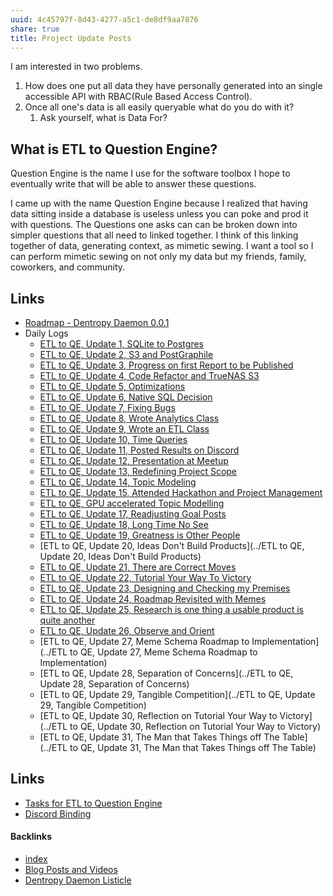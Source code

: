 ```yaml
---
uuid: 4c45797f-8d43-4277-a5c1-de8df9aa7876
share: true
title: Project Update Posts
---
```

I am interested in two problems. 

1. How does one put all data they have personally generated into an single accessible API with RBAC(Rule Based Access Control).
2. Once all one's data is all easily queryable what do you do with it?
	1. Ask yourself, what is Data For?
 
 ## What is ETL to Question Engine?

Question Engine is the name I use for the software toolbox I hope to eventually write that will be able to answer these questions.

I came up with the name Question Engine because I realized that having data sitting inside a database is useless unless you can poke and prod it with questions. The Questions one asks can can be broken down into simpler questions that all need to linked together. I think of this linking together of data, generating context, as mimetic sewing. I want a tool so I can perform mimetic sewing on not only my data but my friends, family, coworkers, and community.

## Links



* [Roadmap - Dentropy Daemon 0.0.1](../8d4d461f-49f7-4dbd-829f-807d0bb602df)
* Daily Logs
	* [ETL to QE, Update 1, SQLite to Postgres](../adf51542-a86b-437b-8542-9ef82c41d7a2)
	* [ETL to QE, Update 2, S3 and PostGraphile](../01d14af7-0d89-4c3a-90a8-12696e01e036)
	* [ETL to QE, Update 3, Progress on first Report to be Published](../a4afe3e7-e3ae-44ae-a1dc-e22754900e37)
	* [ETL to QE, Update 4, Code Refactor and TrueNAS S3](../d59dbed7-08bd-462e-8f87-24a80c791f46)
	* [ETL to QE, Update 5, Optimizations](../88cd3a9e-9156-4482-aaa5-2bb8eeebca0d)
	* [ETL to QE, Update 6, Native SQL Decision](../9dc97a82-96a0-495b-a8e2-a5c4d5c60abe)
	* [ETL to QE, Update 7, Fixing Bugs](../2a8426e6-7f84-42f2-82c3-e74e898e4c81)
	* [ETL to QE, Update 8, Wrote Analytics Class](../4bf73c7e-2bf6-415f-80b3-f3a3b6a370a8)
	* [ETL to QE, Update 9, Wrote an ETL Class](../c307374d-a751-437a-8eb4-ff3dc7808499)
	* [ETL to QE, Update 10, Time Queries](../8a04da32-878d-4f6c-9973-ed58870b250f)
	* [ETL to QE, Update 11, Posted Results on Discord](../a04a75b2-d970-44fc-8e09-53b3aeca6f2f)
	* [ETL to QE, Update 12, Presentation at Meetup](../20be1355-e585-4eb4-b0a7-4a65c1eda264)
	* [ETL to QE, Update 13, Redefining Project Scope](../0857e406-5e14-4b45-9e8c-3ae712a2f00a)
	* [ETL to QE, Update 14, Topic Modeling](../a7099c90-7fb1-4230-9c47-874fd85e8837)
	* [ETL to QE, Update 15, Attended Hackathon and Project Management](../9949cc79-681a-4ec8-a963-538958be3ec1)
	* [ETL to QE, GPU accelerated Topic Modelling](../0a62e9d5-68ae-41a5-8bdb-7773b59abc1f)
	* [ETL to QE, Update 17, Readjusting Goal Posts](../d14bd990-0628-4152-9bea-0c588dc707e8)
	* [ETL to QE, Update 18, Long Time No See](../07184fda-87ef-4fa9-9c6e-1c4382f6fabc)
	* [ETL to QE, Update 19, Greatness is Other People](../9e00b380-91e7-4092-98fd-838dc5fd21d8)
	* [ETL to QE, Update 20, Ideas Don't Build Products](../ETL to QE, Update 20, Ideas Don't Build Products)
	* [ETL to QE, Update 21, There are Correct Moves](../d6c6d932-5842-4fbc-a67d-1759c2c2bb02)
	* [ETL to QE, Update 22, Tutorial Your Way To Victory](../72b60152-c15c-4243-8329-67cd13e78ba6)
	* [ETL to QE, Update 23, Designing and Checking my Premises](../2bd9365f-daba-418c-bbe8-3aed2804909d)
	* [ETL to QE, Update 24, Roadmap Revisited with Memes](../89c90b4a-2065-4b58-93eb-107794ed8671)
	* [ETL to QE, Update 25, Research is one thing a usable product is quite another](../0688a5f2-87e0-4754-b09b-88b09b92ebd8)
	* [ETL to QE, Update 26, Observe and Orient](../a6694d76-0b96-4dd7-8f4a-8d213fef86f0)
	* [ETL to QE, Update 27, Meme Schema Roadmap to Implementation](../ETL to QE, Update 27, Meme Schema Roadmap to Implementation)
	* [ETL to QE, Update 28, Separation of Concerns](../ETL to QE, Update 28, Separation of Concerns)
	* [ETL to QE, Update 29, Tangible Competition](../ETL to QE, Update 29, Tangible Competition)
	* [ETL to QE, Update 30, Reflection on Tutorial Your Way to Victory](../ETL to QE, Update 30, Reflection on Tutorial Your Way to Victory)
	* [ETL to QE, Update 31, The Man that Takes Things off The Table](../ETL to QE, Update 31, The Man that Takes Things off The Table)

## Links

* [Tasks for ETL to Question Engine](../a6649a28-5862-4820-8797-1cfaf2ba1713)
* [Discord Binding](../1c376bfd-75ef-4c0d-9e23-3680653de55f)


#### Backlinks

* [index](/146656b4-573a-4e42-8f00-239ab29eac3b)
* [Blog Posts and Videos](/0709dea0-4a97-4596-8d8e-32a0e614f8a2)
* [Dentropy Daemon Listicle](/15c66694-3dc9-4115-afb8-887a6e52ffea)